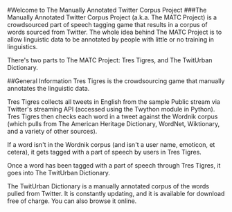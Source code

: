 #Welcome to The Manually Annotated Twitter Corpus Project
###The Manually Annotated Twitter Corpus Project (a.k.a. The MATC Project) is a crowdsourced part of speech tagging game that results in a corpus of words sourced from Twitter. The whole idea behind The MATC Project is to allow linguistic data to be annotated by people with little or no training in linguistics.

There's two parts to The MATC Project: Tres Tigres, and The TwitUrban Dictionary.


##General Information
Tres Tigres is the crowdsourcing game that manually annotates the linguistic data.

Tres Tigres collects all tweets in English from the sample Public stream via Twitter's streaming API (accessed using the Twython module in Python). Tres Tigres then checks each word in a tweet against the Wordnik corpus (which pulls from The American Heritage Dictionary, WordNet, Wiktionary, and a variety of other sources). 

If a word isn't in the Wordnik corpus (and isn't a user name, emoticon, et cetera), it gets tagged with a part of speech by users in Tres Tigres.

Once a word has been tagged with a part of speech through Tres Tigres, it goes into The TwitUrban Dictionary.

The TwitUrban Dictionary is a manually annotated corpus of the words pulled from Twitter. It is constantly updating, and it is available for download free of charge. You can also browse it online.


